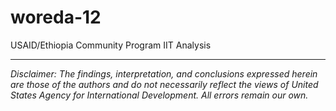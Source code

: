 # woreda-12
USAID/Ethiopia Community Program IIT Analysis

---

*Disclaimer: The findings, interpretation, and conclusions expressed herein are those of the authors and do not necessarily reflect the views of United States Agency for International Development. All errors remain our own.*